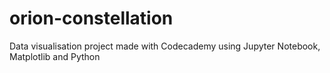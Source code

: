 # orion-constellation
Data visualisation project made with Codecademy using Jupyter Notebook, Matplotlib and Python
